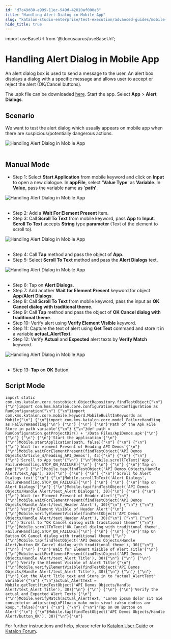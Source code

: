 ```yaml
---
id: "d7c49d80-a999-11ec-949d-42010af000a3"
title: "Handling Alert Dialog in Mobile App"
slug: "katalon-studio-enterprise/test-execution/advanced-guides/mobile-testing/handling-alert-dialog-in-mobile-app"
hide_title: true
---
```

import useBaseUrl from '@docusaurus/useBaseUrl';

    

# <a id="id" class="anchor_top_offset"/><a id="ariaid-title1" class="anchor_top_offset"/>Handling Alert Dialog in Mobile App

    
      
<p xmlns="http://www.w3.org/1999/xhtml" className="p">An alert dialog box is used to send a message to the user. An   alert box displays a dialog with a specific message and allows user   to accept or reject the alert (OK/Cancel buttons).</p> 
      
<p xmlns="http://www.w3.org/1999/xhtml" className="p">The .apk file can be downloaded <a className="xref j-external-link" href="https://github.com/katalon-studio/katalon-mobile-automation/blob/master/Data%20Files/ApiDemos.apk" target="_blank">here</a>.   Start the app. Select <strong className="ph b">App</strong> &gt; <strong className="ph b">Alert     Dialogs</strong>.</p> 
    
  
    

## <a id="id_1" class="anchor_top_offset"/>Scenario

    
      
<p xmlns="http://www.w3.org/1999/xhtml" className="p">We want to test the alert dialog which usually appears on mobile   app when there are suspicious/potentially dangerous actions.</p> 
      
<p xmlns="http://www.w3.org/1999/xhtml" className="p">   <img className="image" src={useBaseUrl("https://github.com/katalon-studio/docs-images/raw/master/katalon-studio/tutorials/handle_alert_dialog_mobile_app/Handling-Alert-Dialog-in-Mobile-App.png")} alt="Handling Alert Dialog in Mobile App" /><br /><br /> </p> 
    
  
    

## <a id="id_2" class="anchor_top_offset"/>Manual Mode

    
      
<ul xmlns="http://www.w3.org/1999/xhtml" className="ul">   <li className="li">Step 1<strong className="ph b">:</strong> Select <strong className="ph b">Start       Application</strong> from mobile keyword and click on     <strong className="ph b">Input</strong> to open a new dialogue. In     <strong className="ph b">appFile</strong>, select '<strong className="ph b">Value Type</strong>' as     <strong className="ph b">Variable</strong>. In <strong className="ph b">Value</strong>, pass the     variable name as '<strong className="ph b">path'</strong>.</li> </ul> 
      
<p xmlns="http://www.w3.org/1999/xhtml" className="p">   <img className="image" src={useBaseUrl("https://github.com/katalon-studio/docs-images/raw/master/katalon-studio/tutorials/handle_alert_dialog_mobile_app/Handling-Alert-Dialog-in-Mobile-App-1.png")} alt="Handling Alert Dialog in Mobile App" /><br /><br /> </p> 
      
<ul xmlns="http://www.w3.org/1999/xhtml" className="ul">   <li className="li">Step 2: Add a <strong className="ph b">Wait For Element Present</strong>     item.</li>   <li className="li">Step 3: Call <strong className="ph b">Scroll To Text</strong> from mobile     keyword, pass <strong className="ph b">App</strong> to <strong className="ph b">Input</strong>.     <strong className="ph b">Scroll To Text</strong> accepts <strong className="ph b">String</strong>     type <strong className="ph b">parameter</strong> (Text of the element to scroll     to).</li> </ul> 
      
<p xmlns="http://www.w3.org/1999/xhtml" className="p">   <img className="image" src={useBaseUrl("https://github.com/katalon-studio/docs-images/raw/master/katalon-studio/tutorials/handle_alert_dialog_mobile_app/Handling-Alert-Dialog-in-Mobile-App-3.png")} alt="Handling Alert Dialog in Mobile App" /><br /><br /> </p> 
      
<ul xmlns="http://www.w3.org/1999/xhtml" className="ul">   <li className="li">Step 4: Call <strong className="ph b">Tap</strong> method and pass the object of     <strong className="ph b">App</strong>.</li>   <li className="li">Step 5: Select <strong className="ph b">Scroll To Text</strong> method and pass     the <strong className="ph b">Alert Dialogs</strong> text.</li> </ul> 
      
<p xmlns="http://www.w3.org/1999/xhtml" className="p">   <img className="image" src={useBaseUrl("https://github.com/katalon-studio/docs-images/raw/master/katalon-studio/tutorials/handle_alert_dialog_mobile_app/Handling-Alert-Dialog-in-Mobile-App-5.png")} alt="Handling Alert Dialog in Mobile App" /><br /><br /> </p> 
      
<ul xmlns="http://www.w3.org/1999/xhtml" className="ul">   <li className="li">Step 6: Tap on <strong className="ph b">Alert Dialogs</strong>.</li>   <li className="li">Step 7: Add another <strong className="ph b">Wait for Element Present</strong>     keyword for object <strong className="ph b">App</strong>/<strong className="ph b">Alert       Dialogs</strong>.</li>   <li className="li">Step 8: Call <strong className="ph b">Scroll To Text</strong> from mobile     keyword, pass the input as <strong className="ph b">OK Cancel dialog with       traditional theme</strong>.</li>   <li className="li">Step 9: Call <strong className="ph b">Tap</strong> method and pass the object of     <strong className="ph b">OK Cancel dialog with traditional theme</strong>.</li>   <li className="li">Step 10: Verify alert using <strong className="ph b">Verify Element       Visible</strong> keyword.</li>   <li className="li">Step 11: Capture the text of alert using <strong className="ph b">Get       Text</strong> command and store it in a variable     <strong className="ph b">actual_AlertText.</strong>   </li>   <li className="li">Step 12: Verify <strong className="ph b">Actual</strong> and     <strong className="ph b">Expected</strong> alert texts by <strong className="ph b">Verify       Match</strong> keyword.</li> </ul> 
      
<p xmlns="http://www.w3.org/1999/xhtml" className="p">   <img className="image" src={useBaseUrl("https://github.com/katalon-studio/docs-images/raw/master/katalon-studio/tutorials/handle_alert_dialog_mobile_app/Handling-Alert-Dialog-in-Mobile-App-13.png")} alt="Handling Alert Dialog in Mobile App" /><br /><br /> </p> 
      
<ul xmlns="http://www.w3.org/1999/xhtml" className="ul">   <li className="li">Step 13: <strong className="ph b">Tap</strong> on <strong className="ph b">OK</strong>     Button.</li> </ul> 
    
  

## <a id="id_3" class="anchor_top_offset"/>Script Mode

<pre xmlns="http://www.w3.org/1999/xhtml" className="pre codeblock"><code>import static com.kms.katalon.core.testobject.ObjectRepository.findTestObject{"\n"} {"\n"}import com.kms.katalon.core.configuration.RunConfiguration as RunConfiguration{"\n"} {"\n"}import com.kms.katalon.core.mobile.keyword.MobileBuiltInKeywords as Mobile{"\n"} {"\n"}import com.kms.katalon.core.model.FailureHandling as FailureHandling{"\n"} {"\n"} {"\n"} {"\n"}'Path of the Apk File Store in path variable'{"\n"} {"\n"}def path = RunConfiguration.getProjectDir() + '/Data Files/ApiDemos.apk'{"\n"} {"\n"} {"\n"} {"\n"}'Start the application'{"\n"} {"\n"}Mobile.startApplication(path, false){"\n"} {"\n"} {"\n"} {"\n"}'Wait for element Present of Heading API Demos'{"\n"} {"\n"}Mobile.waitForElementPresent(findTestObject('API Demos Objects/Article_4/heading_API_Demos'), 45){"\n"} {"\n"} {"\n"} {"\n"}'Scroll to App text'{"\n"} {"\n"}Mobile.scrollToText('App', FailureHandling.STOP_ON_FAILURE){"\n"} {"\n"} {"\n"} {"\n"}'Tap on App'{"\n"} {"\n"}Mobile.tap(findTestObject('API Demos Objects/Handle Alert/text_App'), 20){"\n"} {"\n"} {"\n"} {"\n"}'Scroll to Alert Dialogs text'{"\n"} {"\n"}Mobile.scrollToText('Alert Dialogs', FailureHandling.STOP_ON_FAILURE){"\n"} {"\n"} {"\n"} {"\n"}'Tap on Alert Dialogs'{"\n"} {"\n"}Mobile.tap(findTestObject('API Demos Objects/Handle Alert/text_Alert Dialogs'), 30){"\n"} {"\n"} {"\n"} {"\n"}'Wait for Element Present of Header Alert'{"\n"} {"\n"}Mobile.waitForElementPresent(findTestObject('API Demos Objects/Handle Alert/text_Header Alert'), 30){"\n"} {"\n"} {"\n"} {"\n"}'Verify Element Visible of Header Alert'{"\n"} {"\n"}Mobile.verifyElementVisible(findTestObject('API Demos Objects/Handle Alert/text_Header Alert'), 30){"\n"} {"\n"} {"\n"} {"\n"}'Scroll to "OK Cancel dialog with traditional theme"'{"\n"} {"\n"}Mobile.scrollToText('OK Cancel dialog with traditional theme', FailureHandling.STOP_ON_FAILURE){"\n"} {"\n"} {"\n"} {"\n"}'Tap On Button OK Cancel dialog with traditional theme'{"\n"} {"\n"}Mobile.tap(findTestObject('API Demos Objects/Handle Alert/button_OK Cancel dialog with traditional theme'), 30){"\n"} {"\n"} {"\n"} {"\n"}'Wait for Element Visible of Alert Title'{"\n"} {"\n"}Mobile.waitForElementPresent(findTestObject('API Demos Objects/Handle Alert/text_Alert Title'), 30){"\n"} {"\n"} {"\n"} {"\n"}'Verify the Element Visible of Alert Title'{"\n"} {"\n"}Mobile.verifyElementVisible(findTestObject('API Demos Objects/Handle Alert/text_Alert Title'), 30){"\n"} {"\n"} {"\n"} {"\n"}'Get the Alert Title text and Store in to "actual_AlertText" variable'{"\n"} {"\n"}actual_AlertText = Mobile.getText(findTestObject('API Demos Objects/Handle Alert/text_Alert Title'), 30){"\n"} {"\n"} {"\n"} {"\n"}'Verify the actual and Expected Alert Texts'{"\n"} {"\n"}Mobile.verifyMatch(actual_AlertText, "Lorem ipsum dolor sit aie consectetur adipiscing\nPlloaso mako nuto siwuf cakso dodtos anr koop.",false){"\n"} {"\n"} {"\n"} {"\n"}'Tap on OK Button on Alert'{"\n"} {"\n"}Mobile.tap(findTestObject('API Demos Objects/Handle Alert/button_OK'), 30){"\n"}{"\n"}</code></pre> 
<p xmlns="http://www.w3.org/1999/xhtml" className="p">For further instructions and help, please refer to <a className="xref j-external-link" href="http:///x/oArR" target="_blank">Katalon User Guide</a> or <a className="xref j-external-link" href="https://forum.katalon.com/" target="_blank">Katalon Forum</a>.</p> 
